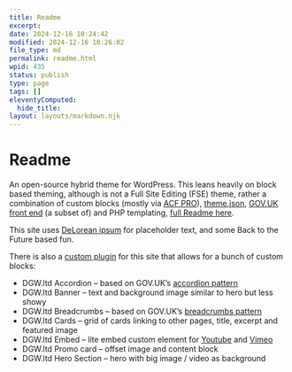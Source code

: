 ```yaml
---
title: Readme
excerpt: 
date: 2024-12-16 10:24:42
modified: 2024-12-16 10:26:02
file_type: md
permalink: readme.html
wpid: 435
status: publish
type: page
tags: []
eleventyComputed:
  hide_title: 
layout: layouts/markdown.njk
---
```


# Readme

An open-source hybrid theme for WordPress. This leans heavily on block based theming, although is not a Full Site Editing (FSE) theme, rather a combination of custom blocks (mostly via [ACF PRO](https://www.advancedcustomfields.com)), [theme.json](https://github.com/dogwonder/dgwltd-theme/blob/main/theme.json), [GOV.UK front end](https://github.com/alphagov/govuk-frontend) (a subset of) and PHP templating, [full Readme here](https://github.com/dogwonder/dgwltd-theme#readme).

This site uses [DeLorean ipsum](https://satoristudio.net/delorean-ipsum/) for placeholder text, and some Back to the Future based fun.

There is also a [custom plugin](https://github.com/dogwonder/dgwltd-plugin) for this site that allows for a bunch of custom blocks:

- DGW.ltd Accordion – based on GOV.UK’s [accordion pattern](https://design-system.service.gov.uk/components/accordion/)
- DGW.ltd Banner – text and background image similar to hero but less showy
- DGW.ltd Breadcrumbs – based on GOV.UK’s [breadcrumbs pattern](https://design-system.service.gov.uk/components/breadcrumbs/)
- DGW.ltd Cards – grid of cards linking to other pages, title, excerpt and featured image
- DGW.ltd Embed – lite embed custom element for [Youtube](https://github.com/paulirish/lite-youtube-embed) and [Vimeo](https://github.com/slightlyoff/lite-vimeo)
- DGW.ltd Promo card – offset image and content block
- DGW.ltd Hero Section – hero with big image / video as background
